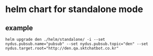# helm chart for standalone mode

## example

```
helm upgrade den ./helm/standalone/ -i --set nydus.pubsub.name="pubsub" --set nydus.pubsub.topic="den" --set nydus.target.root="http://den.qa.sktchatbot.co.kr" 
```